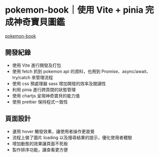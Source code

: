 # pokemon-book｜使用 Vite + pinia 完成神奇寶貝圖鑑

[pokemon-book](https://tangtang1b1b.github.io/pokemon-book/)

## 開發紀錄
* 使用 Vite 進行開發及打包
* 使用 fetch 抓到 pokemon api 的資料，也用到 Promise、async/await、try/catch 來管理流程
* 使用 css 預處理器 sass 增加開發的效率及閱讀性
* 利用 pinia 進行跨頁間的狀態管理
* 使用 chartjs 呈現神奇寶貝的能力值
* 使用 prettier 保持程式一致性
## 頁面設計
*  運用 hover 觸發效果，讓使用者操作更直覺
*  流程上做了圖片 loading 以及搜尋結果的提示，優化使用者體驗
*  增加動態的效果讓頁面不死板
*  製作排序功能，讓查看更方便
